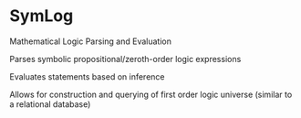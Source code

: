 # SymLog
Mathematical Logic Parsing and Evaluation


Parses symbolic propositional/zeroth-order logic expressions

Evaluates statements based on inference

Allows for construction and querying of first order logic universe (similar to a relational database)
